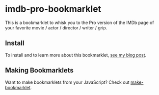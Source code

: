 # imdb-pro-bookmarklet
This is a bookmarklet to whisk you to the Pro version of the IMDb page of your favorite movie / actor / director / writer / grip.

## Install
To install and to learn more about this bookmarklet, [see my blog post](http://www.kevinashworth.com/blog/imdbpro-bookmarklet/).

## Making Bookmarklets
Want to make bookmarklets from your JavaScript? Check out [make-bookmarklet](https://github.com/kevinashworth/make-bookmarklet).